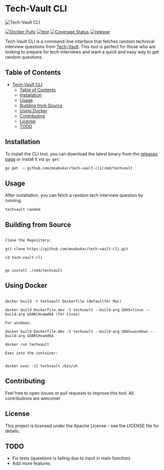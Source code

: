 # Tech-Vault CLI

![Tech-Vault CLI](.images/Tech-Vault.png)

[![Docker Pulls](https://img.shields.io/docker/pulls/moabukar/techvault.svg)](https://hub.docker.com/r/moabukar/techvault/)
[![test](https://github.com/moabukar/techvault/actions/workflows/publish.yml/badge.svg)](https://github.com/moabukar/tech-vault-cli/actions/workflows/test.yml)
[![Coverage Status](https://coveralls.io/repos/github/moabukar/tech-vault-cli/badge.svg?branch=main)](https://coveralls.io/github/moabukar/techvault?branch=main)
[![release](https://github.com/moabukar/techvault/actions/workflows/publish.yml/badge.svg)](https://github.com/moabukar/tech-vault-cli/actions/workflows/publish.yml)

Tech-Vault CLI is a command-line interface that fetches random technical interview questions from [Tech-Vault](https://github.com/moabukar/tech-vault). This tool is perfect for those who are looking to prepare for tech interviews and want a quick and easy way to get random questions.

## Table of Contents

- [Tech-Vault CLI](#tech-vault-cli)
  - [Table of Contents](#table-of-contents)
  - [Installation](#installation)
  - [Usage](#usage)
  - [Building from Source](#building-from-source)
  - [Using Docker](#using-docker)
  - [Contributing](#contributing)
  - [License](#license)
  - [TODO](#todo)

## Installation

To install the CLI tool, you can download the latest binary from the [releases page](https://github.com/moabukar/tech-vault-cli/releases) or install it via `go get`:

```bash
go get -u github.com/moabukar/tech-vault-cli/cmd/techvault
```

## Usage

After installation, you can fetch a random tech interview question by running:

```
techvault random
```

## Building from Source


```

Clone the Repository:

git clone https://github.com/moabukar/tech-vault-cli.git

cd tech-vault-cli


go install ./cmd/techvault

```

## Using Docker

```

docker build -t techvault Dockerfile (defaultfor Mac)

docker build Dockerfile.dev -t techvault --build-arg GOOS=linux --build-arg GOARCH=amd64 (for Linux)

For windows:

docker build Dockerfile.dev -t techvault --build-arg GOOS=windows --build-arg GOARCH=amd64

docker run techvault

Exec into the container:


docker exec -it techvault /bin/sh

```

## Contributing

Feel free to open issues or pull requests to improve this tool. All contributions are welcome!

## License

This project is licensed under the Apache License - see the LICENSE file for details.


## TODO

- Fix tests (questions is failing due to input in main function)
- Add more features
